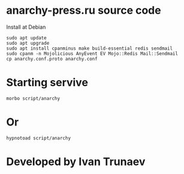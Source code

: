 # anarchy-press.ru source code

Install at Debian

```sudo apt update``` <br/>
```sudo apt upgrade``` <br/>
```sudo apt install cpanminus make build-essential redis sendmail``` <br/>
```sudo cpanm -n Mojolicious AnyEvent EV Mojo::Redis Mail::Sendmail``` <br/>
```cp anarchy.conf.proto anarchy.conf``` <br/>

# Starting servive
```morbo script/anarchy``` 
# Or
```hypnotoad script/anarchy``` 

# Developed by Ivan Trunaev 
